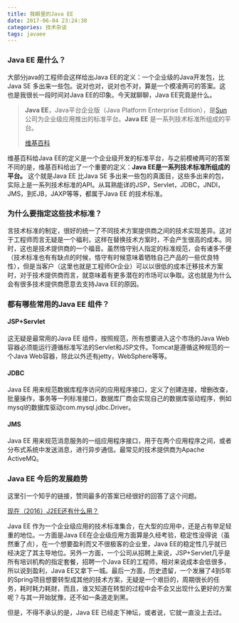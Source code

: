 ```yaml
---
title: 我眼里的Java EE
date: 2017-06-04 23:24:38
categories: 技术杂谈
tags: javaee
---
```


### Java EE 是什么？

大部分java的工程师会这样给出Java EE的定义：一个企业级的Java开发包，比Java SE 多出来一些包。说对也对，说对也不对，算是一个模凌两可的答案。这也是我很长一段时间对Java EE的印象。今天就聊聊，Java EE究竟是什么。

> **Java EE**，Java平台企业版（Java Platform Enterprise Edition），是[Sun](https://zh.wikipedia.org/wiki/Sun)公司为企业级应用推出的标准平台。**Java EE** 是一系列技术标准所组成的平台。
>
> [维基百科](https://zh.wikipedia.org/wiki/Java_EE)

维基百科给Java EE的定义是一个企业级开发的标准平台，与之前模棱两可的答案不同的是，维基百科给出了一个重要的定义：**Java EE是一系列技术标准所组成的平台。** 这个就是Java EE 比Java SE 多出来一些包的真面目，这些多出来的包，实际上是一系列技术标准的API。从耳熟能详的JSP，Servlet，JDBC，JNDI，JMS，到EJB，JAXP等等，都属于Java EE 的技术标准。



### 为什么要指定这些技术标准？

言技术标准的制定，很好的统一了不同技术方案提供商之间的技术实现差异。这对于工程师而言无疑是一个福利，这样在替换技术方案时，不会产生很高的成本。同时，这也是技术提供商的一个福音。虽然恪守别人指定的标准规范，会有诸多不便（技术标准也有有缺点的时候，恪守有时候意味着牺牲自己产品的一些优良特性），但是当客户（这里也就是工程师Or企业）可以以很低的成本迁移技术方案时，对于技术提供商而言，就意味着有更多潜在的市场可以争取。这也就是为什么会有很多技术提供商愿意去支持Java EE的原因。



### 都有哪些常用的Java EE 组件？

#### JSP+Servlet

这无疑是最常用的Java EE 组件，按照规范，所有想要进入这个市场的Java Web容器必须能运行遵循标准写法的Servlet和JSP文件。Tomcat是遵循这种规范的一个Java Web容器，除此以外还有jetty，WebSphere等等。



#### JDBC

Java EE 用来规范数据库程序访问的应用程序接口，定义了创建连接，增删改查，批量操作，事务等一列标准接口，数据库厂商会实现自己的数据库驱动程序，例如mysql的数据库驱动com.mysql.jdbc.Driver。



#### JMS

Java EE 用来规范消息服务的一组应用程序接口，用于在两个应用程序之间，或者分布式系统中发送消息，进行异步通信。最常见的技术提供商为Apache ActiveMQ。



### Java EE 今后的发展趋势

这里引一个知乎的链接，赞同最多的答案已经很好的回答了这个问题。

[现在（2016）J2EE还有什么用？](https://www.zhihu.com/question/39147968)

Java EE 作为一个企业级应用的技术标准集合，在大型的应用中，还是占有举足轻重的地位。一方面是Java EE在企业级应用方面算是久经考验，稳定性没得说（虽然重了点），在一个想要盈利而又不很极客的企业里，Java EE的稳定性几乎就已经决定了其主导地位。另外一方面，一个公司从招聘上来说，JSP+Servlet几乎是所有培训机构的指定套餐，招聘一个Java EE的工程师，相对来说成本会低很多，所以说到盈利，Java EE又拿下一城。最后一方面，历史遗留，一个发展了4到5年的Spring项目想要转型成其他的技术方案，无疑是一个艰巨的，周期很长的任务，耗时耗力耗财，而且，谁又知道在转型的过程中会不会又出现什么更好的方案呢？与其一开始犹豫，还不如一条道走到黑。



但是，不得不承认的是，Java EE 已经走下神坛，或者说，它就一直没上去过。